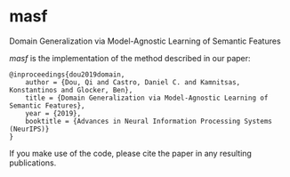# masf
Domain Generalization via Model-Agnostic Learning of Semantic Features

*masf* is the implementation of the method described in our paper:
```
@inproceedings{dou2019domain,
    author = {Dou, Qi and Castro, Daniel C. and Kamnitsas, Konstantinos and Glocker, Ben},
    title = {Domain Generalization via Model-Agnostic Learning of Semantic Features},
    year = {2019},
    booktitle = {Advances in Neural Information Processing Systems (NeurIPS)}
}
```

If you make use of the code, please cite the paper in any resulting publications.
